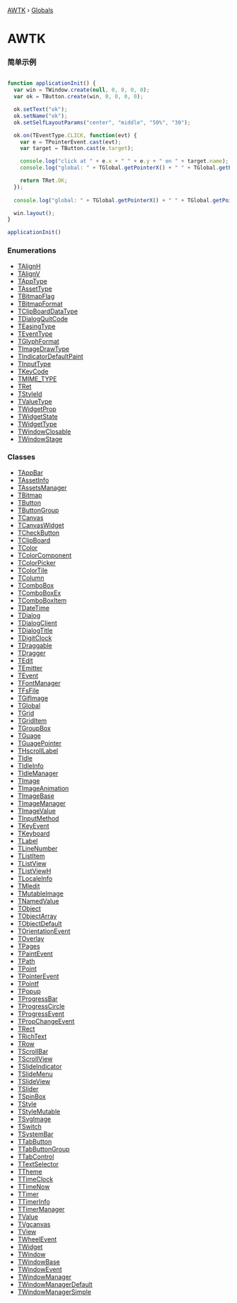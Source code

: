[AWTK](README.md) › [Globals](globals.md)

# AWTK

### 简单示例

```js

function applicationInit() {
  var win = TWindow.create(null, 0, 0, 0, 0);
  var ok = TButton.create(win, 0, 0, 0, 0);

  ok.setText("ok");
  ok.setName("ok");
  ok.setSelfLayoutParams("center", "middle", "50%", "30");

  ok.on(TEventType.CLICK, function(evt) {
    var e = TPointerEvent.cast(evt);
    var target = TButton.cast(e.target);

    console.log("click at " + e.x + " " + e.y + " on " + target.name);
    console.log("global: " + TGlobal.getPointerX() + " " + TGlobal.getPointerY() + " " + TGlobal.isPointerPressed());

    return TRet.OK;
  });
  
  console.log("global: " + TGlobal.getPointerX() + " " + TGlobal.getPointerY() + " " + TGlobal.isPointerPressed());

  win.layout();
}

applicationInit()

```

### Enumerations

* [TAlignH](enums/_awtk_.talignh.md)
* [TAlignV](enums/_awtk_.talignv.md)
* [TAppType](enums/_awtk_.tapptype.md)
* [TAssetType](enums/_awtk_.tassettype.md)
* [TBitmapFlag](enums/_awtk_.tbitmapflag.md)
* [TBitmapFormat](enums/_awtk_.tbitmapformat.md)
* [TClipBoardDataType](enums/_awtk_.tclipboarddatatype.md)
* [TDialogQuitCode](enums/_awtk_.tdialogquitcode.md)
* [TEasingType](enums/_awtk_.teasingtype.md)
* [TEventType](enums/_awtk_.teventtype.md)
* [TGlyphFormat](enums/_awtk_.tglyphformat.md)
* [TImageDrawType](enums/_awtk_.timagedrawtype.md)
* [TIndicatorDefaultPaint](enums/_awtk_.tindicatordefaultpaint.md)
* [TInputType](enums/_awtk_.tinputtype.md)
* [TKeyCode](enums/_awtk_.tkeycode.md)
* [TMIME_TYPE](enums/_awtk_.tmime_type.md)
* [TRet](enums/_awtk_.tret.md)
* [TStyleId](enums/_awtk_.tstyleid.md)
* [TValueType](enums/_awtk_.tvaluetype.md)
* [TWidgetProp](enums/_awtk_.twidgetprop.md)
* [TWidgetState](enums/_awtk_.twidgetstate.md)
* [TWidgetType](enums/_awtk_.twidgettype.md)
* [TWindowClosable](enums/_awtk_.twindowclosable.md)
* [TWindowStage](enums/_awtk_.twindowstage.md)

### Classes

* [TAppBar](classes/_awtk_.tappbar.md)
* [TAssetInfo](classes/_awtk_.tassetinfo.md)
* [TAssetsManager](classes/_awtk_.tassetsmanager.md)
* [TBitmap](classes/_awtk_.tbitmap.md)
* [TButton](classes/_awtk_.tbutton.md)
* [TButtonGroup](classes/_awtk_.tbuttongroup.md)
* [TCanvas](classes/_awtk_.tcanvas.md)
* [TCanvasWidget](classes/_awtk_.tcanvaswidget.md)
* [TCheckButton](classes/_awtk_.tcheckbutton.md)
* [TClipBoard](classes/_awtk_.tclipboard.md)
* [TColor](classes/_awtk_.tcolor.md)
* [TColorComponent](classes/_awtk_.tcolorcomponent.md)
* [TColorPicker](classes/_awtk_.tcolorpicker.md)
* [TColorTile](classes/_awtk_.tcolortile.md)
* [TColumn](classes/_awtk_.tcolumn.md)
* [TComboBox](classes/_awtk_.tcombobox.md)
* [TComboBoxEx](classes/_awtk_.tcomboboxex.md)
* [TComboBoxItem](classes/_awtk_.tcomboboxitem.md)
* [TDateTime](classes/_awtk_.tdatetime.md)
* [TDialog](classes/_awtk_.tdialog.md)
* [TDialogClient](classes/_awtk_.tdialogclient.md)
* [TDialogTitle](classes/_awtk_.tdialogtitle.md)
* [TDigitClock](classes/_awtk_.tdigitclock.md)
* [TDraggable](classes/_awtk_.tdraggable.md)
* [TDragger](classes/_awtk_.tdragger.md)
* [TEdit](classes/_awtk_.tedit.md)
* [TEmitter](classes/_awtk_.temitter.md)
* [TEvent](classes/_awtk_.tevent.md)
* [TFontManager](classes/_awtk_.tfontmanager.md)
* [TFsFile](classes/_awtk_.tfsfile.md)
* [TGifImage](classes/_awtk_.tgifimage.md)
* [TGlobal](classes/_awtk_.tglobal.md)
* [TGrid](classes/_awtk_.tgrid.md)
* [TGridItem](classes/_awtk_.tgriditem.md)
* [TGroupBox](classes/_awtk_.tgroupbox.md)
* [TGuage](classes/_awtk_.tguage.md)
* [TGuagePointer](classes/_awtk_.tguagepointer.md)
* [THscrollLabel](classes/_awtk_.thscrolllabel.md)
* [TIdle](classes/_awtk_.tidle.md)
* [TIdleInfo](classes/_awtk_.tidleinfo.md)
* [TIdleManager](classes/_awtk_.tidlemanager.md)
* [TImage](classes/_awtk_.timage.md)
* [TImageAnimation](classes/_awtk_.timageanimation.md)
* [TImageBase](classes/_awtk_.timagebase.md)
* [TImageManager](classes/_awtk_.timagemanager.md)
* [TImageValue](classes/_awtk_.timagevalue.md)
* [TInputMethod](classes/_awtk_.tinputmethod.md)
* [TKeyEvent](classes/_awtk_.tkeyevent.md)
* [TKeyboard](classes/_awtk_.tkeyboard.md)
* [TLabel](classes/_awtk_.tlabel.md)
* [TLineNumber](classes/_awtk_.tlinenumber.md)
* [TListItem](classes/_awtk_.tlistitem.md)
* [TListView](classes/_awtk_.tlistview.md)
* [TListViewH](classes/_awtk_.tlistviewh.md)
* [TLocaleInfo](classes/_awtk_.tlocaleinfo.md)
* [TMledit](classes/_awtk_.tmledit.md)
* [TMutableImage](classes/_awtk_.tmutableimage.md)
* [TNamedValue](classes/_awtk_.tnamedvalue.md)
* [TObject](classes/_awtk_.tobject.md)
* [TObjectArray](classes/_awtk_.tobjectarray.md)
* [TObjectDefault](classes/_awtk_.tobjectdefault.md)
* [TOrientationEvent](classes/_awtk_.torientationevent.md)
* [TOverlay](classes/_awtk_.toverlay.md)
* [TPages](classes/_awtk_.tpages.md)
* [TPaintEvent](classes/_awtk_.tpaintevent.md)
* [TPath](classes/_awtk_.tpath.md)
* [TPoint](classes/_awtk_.tpoint.md)
* [TPointerEvent](classes/_awtk_.tpointerevent.md)
* [TPointf](classes/_awtk_.tpointf.md)
* [TPopup](classes/_awtk_.tpopup.md)
* [TProgressBar](classes/_awtk_.tprogressbar.md)
* [TProgressCircle](classes/_awtk_.tprogresscircle.md)
* [TProgressEvent](classes/_awtk_.tprogressevent.md)
* [TPropChangeEvent](classes/_awtk_.tpropchangeevent.md)
* [TRect](classes/_awtk_.trect.md)
* [TRichText](classes/_awtk_.trichtext.md)
* [TRow](classes/_awtk_.trow.md)
* [TScrollBar](classes/_awtk_.tscrollbar.md)
* [TScrollView](classes/_awtk_.tscrollview.md)
* [TSlideIndicator](classes/_awtk_.tslideindicator.md)
* [TSlideMenu](classes/_awtk_.tslidemenu.md)
* [TSlideView](classes/_awtk_.tslideview.md)
* [TSlider](classes/_awtk_.tslider.md)
* [TSpinBox](classes/_awtk_.tspinbox.md)
* [TStyle](classes/_awtk_.tstyle.md)
* [TStyleMutable](classes/_awtk_.tstylemutable.md)
* [TSvgImage](classes/_awtk_.tsvgimage.md)
* [TSwitch](classes/_awtk_.tswitch.md)
* [TSystemBar](classes/_awtk_.tsystembar.md)
* [TTabButton](classes/_awtk_.ttabbutton.md)
* [TTabButtonGroup](classes/_awtk_.ttabbuttongroup.md)
* [TTabControl](classes/_awtk_.ttabcontrol.md)
* [TTextSelector](classes/_awtk_.ttextselector.md)
* [TTheme](classes/_awtk_.ttheme.md)
* [TTimeClock](classes/_awtk_.ttimeclock.md)
* [TTimeNow](classes/_awtk_.ttimenow.md)
* [TTimer](classes/_awtk_.ttimer.md)
* [TTimerInfo](classes/_awtk_.ttimerinfo.md)
* [TTimerManager](classes/_awtk_.ttimermanager.md)
* [TValue](classes/_awtk_.tvalue.md)
* [TVgcanvas](classes/_awtk_.tvgcanvas.md)
* [TView](classes/_awtk_.tview.md)
* [TWheelEvent](classes/_awtk_.twheelevent.md)
* [TWidget](classes/_awtk_.twidget.md)
* [TWindow](classes/_awtk_.twindow.md)
* [TWindowBase](classes/_awtk_.twindowbase.md)
* [TWindowEvent](classes/_awtk_.twindowevent.md)
* [TWindowManager](classes/_awtk_.twindowmanager.md)
* [TWindowManagerDefault](classes/_awtk_.twindowmanagerdefault.md)
* [TWindowManagerSimple](classes/_awtk_.twindowmanagersimple.md)
